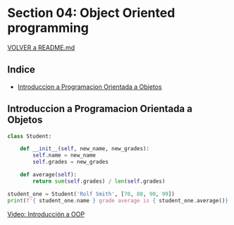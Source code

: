 # Section 04: Object Oriented programming

[VOLVER a README.md](README.md)

## Indice

* [Introduccion a Programacion Orientada a Objetos](#introduccion-a-programacion-orientada-a-objetos)

## Introduccion a Programacion Orientada a Objetos

```python
class Student:

    def __init__(self, new_name, new_grades):
        self.name = new_name
        self.grades = new_grades 

    def average(self):
        return sum(self.grades) / len(self.grades)

student_one = Student('Rolf Smith', [70, 88, 90, 99])
print(f'{ student_one.name } grade average is { student_one.average()}')
```

[Video: Introducción a OOP](https://www.udemy.com/the-complete-python-course/learn/v4/t/lecture/9417788?start=0)